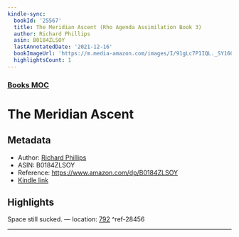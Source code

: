 ```yaml
---
kindle-sync:
  bookId: '25567'
  title: The Meridian Ascent (Rho Agenda Assimilation Book 3)
  author: Richard Phillips
  asin: B0184ZLSOY
  lastAnnotatedDate: '2021-12-16'
  bookImageUrl: 'https://m.media-amazon.com/images/I/91gLc7P1IQL._SY160.jpg'
  highlightsCount: 1
---
```

### [Books MOC](Books%20MOC.md)

# The Meridian Ascent

## Metadata
* Author: [Richard Phillips](https://www.amazon.comundefined)
* ASIN: B0184ZLSOY
* Reference: https://www.amazon.com/dp/B0184ZLSOY
* [Kindle link](kindle://book?action=open&asin=B0184ZLSOY)

## Highlights
Space still sucked. — location: [792](kindle://book?action=open&asin=B0184ZLSOY&location=792) ^ref-28456

---
